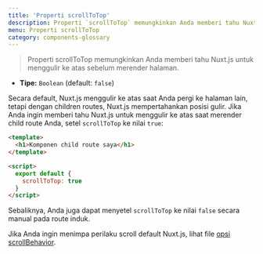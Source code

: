 ```yaml
---
title: 'Properti scrollToTop'
description: Properti `scrollToTop` memungkinkan Anda memberi tahu Nuxt.js untuk menggulir ke atas sebelum merender halaman.
menu: Properti scrollToTop
category: components-glossary
---
```


> Properti scrollToTop memungkinkan Anda memberi tahu Nuxt.js untuk menggulir ke atas sebelum merender halaman.

- **Tipe:** `Boolean` (default: `false`)

Secara default, Nuxt.js menggulir ke atas saat Anda pergi ke halaman lain, tetapi dengan children routes, Nuxt.js mempertahankan posisi gulir. Jika Anda ingin memberi tahu Nuxt.js untuk menggulir ke atas saat merender child route Anda, setel `scrollToTop` ke nilai `true`:

```html
<template>
  <h1>Komponen child route saya</h1>
</template>

<script>
  export default {
    scrollToTop: true
  }
</script>
```

Sebaliknya, Anda juga dapat menyetel `scrollToTop` ke nilai `false` secara manual pada route induk.

Jika Anda ingin menimpa perilaku scroll default Nuxt.js, lihat file [opsi scrollBehavior](/guides/configuration-glossary/configuration-router#scrollbehavior).
